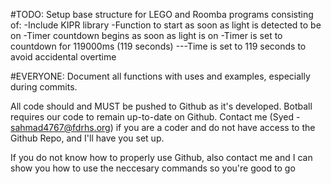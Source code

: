 #TODO:
Setup base structure for LEGO and Roomba programs consisting of:
-Include KIPR library
-Function to start as soon as light is detected to be on
-Timer countdown begins as soon as light is on
-Timer is set to countdown for 119000ms (119 seconds)
---Time is set to 119 seconds to avoid accidental overtime


#EVERYONE:
Document all functions with uses and examples, especially during commits.

All code should and MUST be pushed to Github as it's developed. Botball requires our code to remain up-to-date on Github. Contact me (Syed - 
sahmad4767@fdrhs.org) if you are a coder and do not have access to the Github Repo, and I'll have you set up.

If you do not know how to properly use Github, also contact me and I can show you how to use the neccesary commands so you're good to go

